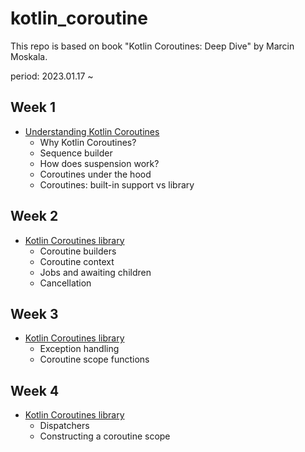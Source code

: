 # kotlin_coroutine

This repo is based on book "Kotlin Coroutines: Deep Dive" by Marcin Moskala.

period: 2023.01.17 ~

## Week 1 

- [Understanding Kotlin Coroutines](week1.md)
    - Why Kotlin Coroutines?
    - Sequence builder
    - How does suspension work?
    - Coroutines under the hood
    - Coroutines: built-in support vs library

## Week 2

- [Kotlin Coroutines library](week2.md)
  - Coroutine builders
  - Coroutine context
  - Jobs and awaiting children
  - Cancellation

## Week 3

- [Kotlin Coroutines library](week3.md)
  - Exception handling
  - Coroutine scope functions

## Week 4

- [Kotlin Coroutines library](week4.md)
  - Dispatchers
  - Constructing a coroutine scope
